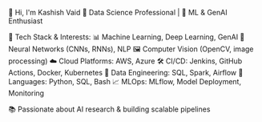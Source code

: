 👋 Hi, I'm Kashish Vaid
🚀 Data Science Professional | 🤖 ML & GenAI Enthusiast

🔧 Tech Stack & Interests:
📊 Machine Learning, Deep Learning, GenAI
🧠 Neural Networks (CNNs, RNNs), NLP
🖼️ Computer Vision (OpenCV, image processing)
☁️ Cloud Platforms: AWS, Azure
🛠️ CI/CD: Jenkins, GitHub Actions, Docker, Kubernetes
💾 Data Engineering: SQL, Spark, Airflow
🐍 Languages: Python, SQL, Bash
📈 MLOps: MLflow, Model Deployment, Monitoring

📚 Passionate about AI research & building scalable pipelines

